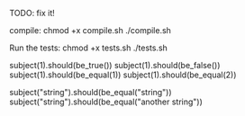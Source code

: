 TODO: fix it!

compile: 
	chmod +x compile.sh
	./compile.sh
	
Run the tests:
	chmod +x tests.sh
	./tests.sh

subject(1).should(be_true())
subject(1).should(be_false())
subject(1).should(be_equal(1))
subject(1).should(be_equal(2))

subject("string").should(be_equal("string"))
subject("string").should(be_equal("another string"))
